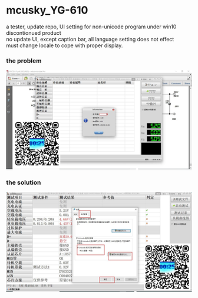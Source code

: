 # mcusky_YG-610

a tester, update repo, UI setting for non-unicode program under win10   
discontionued product   
no update UI, except caption bar, all language setting does not effect  
must change locale to cope with proper display.   

### the problem  
![UI_no_good_qrcode.JPG](UI_no_good_qrcode.JPG)  

### the solution  
![CHANGE_UI_locale.JPG](CHANGE_UI_locale.JPG)  
